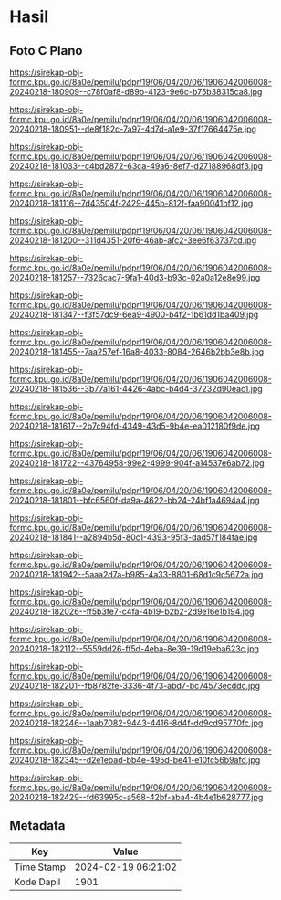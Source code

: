 # Hasil

## Foto C Plano

https://sirekap-obj-formc.kpu.go.id/8a0e/pemilu/pdpr/19/06/04/20/06/1906042006008-20240218-180909--c78f0af8-d89b-4123-9e6c-b75b38315ca8.jpg

https://sirekap-obj-formc.kpu.go.id/8a0e/pemilu/pdpr/19/06/04/20/06/1906042006008-20240218-180951--de8f182c-7a97-4d7d-a1e9-37f17664475e.jpg

https://sirekap-obj-formc.kpu.go.id/8a0e/pemilu/pdpr/19/06/04/20/06/1906042006008-20240218-181033--c4bd2872-63ca-49a6-8ef7-d27188968df3.jpg

https://sirekap-obj-formc.kpu.go.id/8a0e/pemilu/pdpr/19/06/04/20/06/1906042006008-20240218-181116--7d43504f-2429-445b-812f-faa90041bf12.jpg

https://sirekap-obj-formc.kpu.go.id/8a0e/pemilu/pdpr/19/06/04/20/06/1906042006008-20240218-181200--311d4351-20f6-46ab-afc2-3ee6f63737cd.jpg

https://sirekap-obj-formc.kpu.go.id/8a0e/pemilu/pdpr/19/06/04/20/06/1906042006008-20240218-181257--7326cac7-9fa1-40d3-b93c-02a0a12e8e99.jpg

https://sirekap-obj-formc.kpu.go.id/8a0e/pemilu/pdpr/19/06/04/20/06/1906042006008-20240218-181347--f3f57dc9-6ea9-4900-b4f2-1b61dd1ba409.jpg

https://sirekap-obj-formc.kpu.go.id/8a0e/pemilu/pdpr/19/06/04/20/06/1906042006008-20240218-181455--7aa257ef-16a8-4033-8084-2646b2bb3e8b.jpg

https://sirekap-obj-formc.kpu.go.id/8a0e/pemilu/pdpr/19/06/04/20/06/1906042006008-20240218-181536--3b77a161-4426-4abc-b4d4-37232d90eac1.jpg

https://sirekap-obj-formc.kpu.go.id/8a0e/pemilu/pdpr/19/06/04/20/06/1906042006008-20240218-181617--2b7c94fd-4349-43d5-9b4e-ea012180f9de.jpg

https://sirekap-obj-formc.kpu.go.id/8a0e/pemilu/pdpr/19/06/04/20/06/1906042006008-20240218-181722--43764958-99e2-4999-904f-a14537e6ab72.jpg

https://sirekap-obj-formc.kpu.go.id/8a0e/pemilu/pdpr/19/06/04/20/06/1906042006008-20240218-181801--bfc6560f-da9a-4622-bb24-24bf1a4694a4.jpg

https://sirekap-obj-formc.kpu.go.id/8a0e/pemilu/pdpr/19/06/04/20/06/1906042006008-20240218-181841--a2894b5d-80c1-4393-95f3-dad57f184fae.jpg

https://sirekap-obj-formc.kpu.go.id/8a0e/pemilu/pdpr/19/06/04/20/06/1906042006008-20240218-181942--5aaa2d7a-b985-4a33-8801-68d1c9c5672a.jpg

https://sirekap-obj-formc.kpu.go.id/8a0e/pemilu/pdpr/19/06/04/20/06/1906042006008-20240218-182026--ff5b3fe7-c4fa-4b19-b2b2-2d9e16e1b194.jpg

https://sirekap-obj-formc.kpu.go.id/8a0e/pemilu/pdpr/19/06/04/20/06/1906042006008-20240218-182112--5559dd26-ff5d-4eba-8e39-19d19eba623c.jpg

https://sirekap-obj-formc.kpu.go.id/8a0e/pemilu/pdpr/19/06/04/20/06/1906042006008-20240218-182201--fb8782fe-3336-4f73-abd7-bc74573ecddc.jpg

https://sirekap-obj-formc.kpu.go.id/8a0e/pemilu/pdpr/19/06/04/20/06/1906042006008-20240218-182246--1aab7082-9443-4416-8d4f-dd9cd95770fc.jpg

https://sirekap-obj-formc.kpu.go.id/8a0e/pemilu/pdpr/19/06/04/20/06/1906042006008-20240218-182345--d2e1ebad-bb4e-495d-be41-e10fc56b9afd.jpg

https://sirekap-obj-formc.kpu.go.id/8a0e/pemilu/pdpr/19/06/04/20/06/1906042006008-20240218-182429--fd63995c-a568-42bf-aba4-4b4e1b628777.jpg


## Metadata

| Key        | Value               |
| ---------- | ------------------- |
| Time Stamp | 2024-02-19 06:21:02 |
| Kode Dapil | 1901                |



